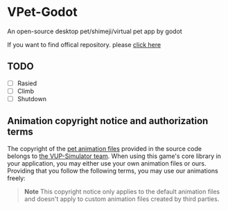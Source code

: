 # VPet-Godot

An open-source desktop pet/shimeji/virtual pet app by godot

If you want to find offical repository. please [click here](https://github.com/LorisYounger/VPet)

## TODO

- [ ] Rasied
- [ ] Climb
- [ ] Shutdown

## Animation copyright notice and authorization terms

The copyright of the [pet animation files](./VPet-Simulator.Windows/mod/0000_core/pet/vup) provided in the source code belongs to [the VUP-Simulator team](https://www.exlb.net/VUP-Simulator). When using this game's core library in your application, you may either use your own animation files or ours. Providing that you follow the following terms, you may use our animations freely:

> **Note**
> This copyright notice only applies to the default animation files and doesn't apply to custom animation files created by third parties.
